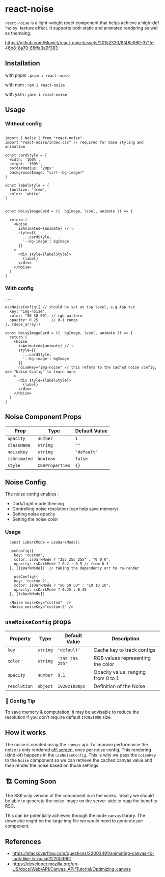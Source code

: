 # react-noise

`react-noise` is a light-weight react component that helps achieve a high-def 'noisy' texture effect. It supports both static and animated rendering as well as themeing.


https://github.com/Moniet/react-noise/assets/20152320/6f46e060-3715-46b8-8a70-85ffa3a9f383


## Installation

with pnpm : `pnpm i react-noise`

with npm : `npm i react-noise`

with yarn : `yarn i react-noise`

## Usage

### Without config

```

import { Noise } from "react-noise"
import "react-noise/index.css" // required for base styling and animation

const cardStyle = {
  width: '100%',
  height: '100%',
  borderRadius: '20px'
  backgroundImage: "var(--bg-image)"
}

const labelStyle = {
  fontSize: '4rem',
  color: 'white'
}


const NoisyImageCard = ({  bgImage, label, animate }) => {

  return (
    <Noise
      isAnimated={animate} // ✨
      style={{
        ...cardStyle,
        '--bg-image': bgImage
      }}
    >
      <div style={labelStyle}>
        {label}
      </div>
    </Noise>
  )
}

```

### With config

```
...

useNoiseConfig({ // should be set at top level, e.g App.tsx
  key: "img-noise",
  color: "50 50 50", // rgb pattern
  opacity: 0.25      // 0-1 range
}, [deps_array])

const NoisyImageCard = ({  bgImage, label, animate }) => {
  return (
    <Noise
      isAnimated={animate} // ✨
      style={{
        ...cardStyle,
        '--bg-image': bgImage
      }}
      noiseKey="img-noise" // this refers to the cached noise config, see "Noise Config" to learn more
    >
      <div style={labelStyle}>
        {label}
      </div>
    </Noise>
  )
}

```

## Noise Component Props

| Prop         | Type            | Default Value |
| ------------ | --------------- | ------------- |
| `opacity`    | `number`        | `1`           |
| `className`  | `string`        | `""`          |
| `noiseKey`   | `string`        | `"default"`   |
| `isAnimated` | `boolean`       | `false`       |
| `style`      | `CSSProperties` | `{}`          |

## Noise Config

The noise config enables :

- Dark/Light mode theming
- Controlling noise resolution (can help save memory)
- Setting noise opacity
- Setting the noise color

### Usage

```
  const isDarkMode = useDarkMode()

  useConfig({
    key: 'custom',
    color: isDarkMode ? "255 255 255" : "0 0 0",
    opacity: isDarkMode ? 0.2 : 0.5 // from 0-1
  }, [isDarkMode])  // taking the dependency arr to re-render

    useConfig({
    key: 'custom-2',
    color: isDarkMode ? "50 50 50" : "10 10 10",
    opacity: isDarkMode ? 0.25 : 0.45
  }, [isDarkMode])

  <Noise noiseKey="custom"  />
  <Noise noiseKey="custom-2" />

```

## `useNoiseConfig` props

| Property     | Type     | Default Value   | Description                        |
| ------------ | -------- | --------------- | ---------------------------------- |
| `key`        | `string` | `'default'`     | Cache key to track configs         |
| `color`      | `string` | `'255 255 255'` | RGB values representing the color  |
| `opacity`    | `number` | `0.1`           | Opacity value, ranging from 0 to 1 |
| `resolution` | `object` | `1920x1080px`   | Definition of the Noise            |

### 🚧 Config Tip

To save memory & computation, it may be advisable to reduce the resolution
if you don't require default `1920x1080` size.

## How it works

The noise is created using the `canvas` api. To improve performance the
noise is only rendered [off-screen](https://developer.mozilla.org/en-US/docs/Web/API/Canvas_API/Tutorial/Optimizing_canvas), once per noise config. This rendering (kind-of) happens in the `useNoiseConfig`. This is why we pass the `noiseKey` to the `Noise` component so we can retrieve the cached canvas value and then render the noise based on those settings.

## 🏗️ Coming Soon

The SSR only version of the component is in the works. Ideally we should be able
to generate the noise image on the server-side to reap the benefits RSC.

This can be potentially achieved through the node `canvas` library. The downside might be
the large img file we would need to generate per component.

## References

- https://stackoverflow.com/questions/22003491/animating-canvas-to-look-like-tv-noise#22003901
- https://developer.mozilla.org/en-US/docs/Web/API/Canvas_API/Tutorial/Optimizing_canvas
